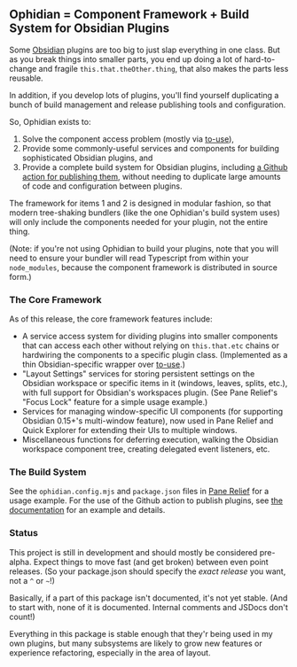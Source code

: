 ## Ophidian = Component Framework + Build System for Obsidian Plugins

Some [Obsidian](https://obsidian.md) plugins are too big to just slap everything in one class.  But as you break things into smaller parts, you end up doing a lot of hard-to-change and fragile `this.that.theOther.thing`, that also makes the parts less reusable.

In addition, if you develop lots of plugins, you'll find yourself duplicating a bunch of build management and release publishing tools and configuration.

So, Ophidian exists to:

1. Solve the component access problem (mostly via [to-use](https://github.com/pjeby/to-use/)),
2. Provide some commonly-useful services and components for building sophisticated Obsidian plugins, and
3. Provide a complete build system for Obsidian plugins, including [a Github action for publishing them](docs/Publish-Action.md), without needing to duplicate large amounts of code and configuration between plugins.

The framework for items 1 and 2  is designed in modular fashion, so that modern tree-shaking bundlers (like the one Ophidian's build system uses) will only include the components needed for your plugin, not the entire thing.

(Note: if you're not using Ophidian to build your plugins, note that you will need to ensure your bundler will read Typescript from within your `node_modules`, because the component framework is distributed in source form.)

### The Core Framework

As of this release, the core framework features include:

- A service access system for dividing plugins into smaller components that can access each other without relying on `this.that.etc` chains or hardwiring the components to a specific plugin class.  (Implemented as a thin Obsidian-specific wrapper over [to-use](https://github.com/pjeby/to-use/).)
- "Layout Settings" services for storing persistent settings on the Obsidian workspace or specific items in it (windows, leaves, splits, etc.), with full support for Obsidian's workspaces plugin.  (See Pane Relief's "Focus Lock" feature for a simple usage example.)
- Services for managing window-specific UI components (for supporting Obsidian 0.15+'s multi-window feature), now used in Pane Relief and Quick Explorer for extending their UIs to multiple windows.
- Miscellaneous functions for deferring execution, walking the Obsidian workspace component tree, creating delegated event listeners, etc.

### The Build System

See the `ophidian.config.mjs` and `package.json` files in [Pane Relief](https://github.com/pjeby/pane-relief) for a usage example.  For the use of the Github action to publish plugins, see [the documentation](docs/Publish-Action.md) for an example and details.

### Status

This project is still in development and should mostly be considered pre-alpha.  Expect things to move fast (and get broken) between even point releases.  (So your package.json should specify the *exact release* you want, not a `^` or `~`!)

Basically, if a part of this package isn't documented, it's not yet stable.  (And to start with, none of it is documented.  Internal comments and JSDocs don't count!)

Everything in this package is stable enough that they'r being used in my own plugins, but many subsystems are likely to grow new features or experience refactoring, especially in the area of layout.

